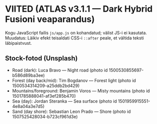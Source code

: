 # VIITED (ATLAS v3.1.1 — Dark Hybrid Fusioni veaparandus)

Kogu JavaScript failis `js/app.js` on kohandatud; välist JS-i ei kasutata.
Muudatus: Läikiv efekt teisaldati CSS-i `::after` peale, et vältida teksti läbipaistvust.

## Stock-fotod (Unsplash)
- Road (dark): Luca Bravo — Night road (photo id 1500530855697-b586d89ba3ee)
- Forest (day back/mid): Tim Bogdanov — Forest light (photo id 1500534314209-a25ddb2bd429)
- Mountains/foreground: Benjamin Voros — Misty mountains (photo id 1501785888041-af3ef285b470)
- Sea (day): Jordan Steranka — Sea surface (photo id 1501959915551-4e8a04a3e7d5)
- Sand (day shore): Sebastian Leon Prado — Shore (photo id 1507525428034-b723cf961d3e)
